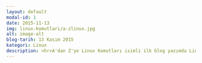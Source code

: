 ```yaml
---
layout: default
modal-id: 1
date: 2015-11-13
img: linux-komutlari/a-zlinux.jpg
alt: image-alt
blog-tarih: 13 Kasım 2015
kategori: Linux
description: <hr>A'dan Z'ye Linux Komutları isimli ilk blog yazımda Linux'u kullanmanızda size faydalı olacak bir döküman hazırlamak istedim. Linux'a geçmeden önce bir çoğumuz Windows işletim sistemini kullandığımız için Linux'ta bazı zorluklar yaşıyoruz. İlk zorluk olarak da terminal kullanımı karşımıza çıkıyor. Linux'u benimsememiz için terminal kullanımına hakim olmamız gerekmekte. Çünkü neredeyse tüm işlemlerinizi terminal üzerinden gerçekleştireceksiniz. Terminalde komutları sürekli olarak kullanmadığınız zaman ise işlevlerini unutabilirsiniz. Ben de bu komutları sizler için bir kitap haline getirdim. Yazabildiğim kadar A'dan Z'ye çoğu komutu yazmaya çalıştım. Gitbook içerisinde oluşturduğum bu kitaba <a href="https://www.gitbook.com/book/murvetuslu/a-z-linux-komutlari/details" target="_blank">buradan</a> ulaşabilirsiniz. Keyifli okumalar diler, önerilerinizi beklerim. :)
---
```

